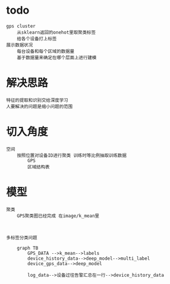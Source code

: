 # todo
    gps cluster
        从sklearn返回的onehot里取聚类标签
        给各个设备打上标签
    展示数据状况
        每台设备和每个区域的数据量
        基于数据量来确定在哪个层面上进行建模
            

#  解决思路
    特征的提取和识别交给深度学习
    人要解决的问题是缩小问题的范围

# 切入角度
    空间
        按照位置对设备ID进行聚类 训练时等比例抽取训练数据
            GPS
            区域结构表

# 模型 
    聚类
        GPS聚类图已经完成 在image/k_mean里
        
        
   
    多标签分类问题
```mermaid
    graph TB
        GPS_DATA -->k_mean-->labels
        device_history_data-->deep_model-->multi_label
        device_gps_data-->deep_model

        log_data-->设备过往告警汇总在一行-->device_history_data
    
 ```    
 
 